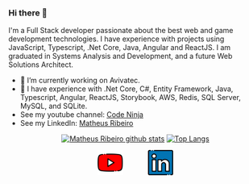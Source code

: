 ### Hi there 👋

I'm a Full Stack developer passionate about the best web and game development technologies. I have experience with projects using JavaScript, Typescript, .Net Core, Java, Angular and ReactJS. I am graduated in Systems Analysis and Development, and a future Web Solutions Architect.

- 🔭 I’m currently working on Avivatec.
- 🌱 I have experience with .Net Core, C#, Entity Framework, Java, Typescript, Angular, ReactJS, Storybook, AWS, Redis, SQL Server, MySQL, and SQLite.
- See my youtube channel: [Code Ninja](https://www.youtube.com/channel/UCFalM59mW7O8ARBIfpBIvGQ)
- See my LinkedIn: [Matheus Ribeiro](https://www.linkedin.com/in/omatheusribeiro/)

<div align="center" >

[![Matheus Ribeiro github stats](https://github-readme-stats.vercel.app/api?username=MatheusRibeiro100)](https://github.com/anuraghazra/github-readme-stats)
[![Top Langs](https://github-readme-stats.vercel.app/api/top-langs/?username=MatheusRibeiro10003&layout=compact&theme=radical&bg_color=30,0d0d0d,191919&title_color=fff&text_color=fff&icon_color=79ff97)](https://github.com/anuraghazra/github-readme-stats)
<div style="align-self: center;align-items: center; display: flex; justify-content: space-between; width: 150px;" >
  <a href="https://www.youtube.com/channel/UCFalM59mW7O8ARBIfpBIvGQ">
    <img src="https://github.com/ARTHURPC03/ARTHURPC03/raw/master/github/youtube.png" alt="youtube" height="50">
  </a>
  <a href="https://www.linkedin.com/in/omatheusribeiro/">
    <img src="https://github.com/ARTHURPC03/ARTHURPC03/raw/master/github/linkedin.png" alt="linkedin" height="50">
  </a>
</div>
</div>







<!--
**MatheusRibeiro100/MatheusRibeiro100** is a ✨ _special_ ✨ repository because its `README.md` (this file) appears on your GitHub profile.

Here are some ideas to get you started:

- 🔭 I’m currently working on ...
- 🌱 I’m currently learning ...
- 👯 I’m looking to collaborate on ...
- 🤔 I’m looking for help with ...
- 💬 Ask me about ...
- 📫 How to reach me: ...
- 😄 Pronouns: ...
- ⚡ Fun fact: ...
-->
